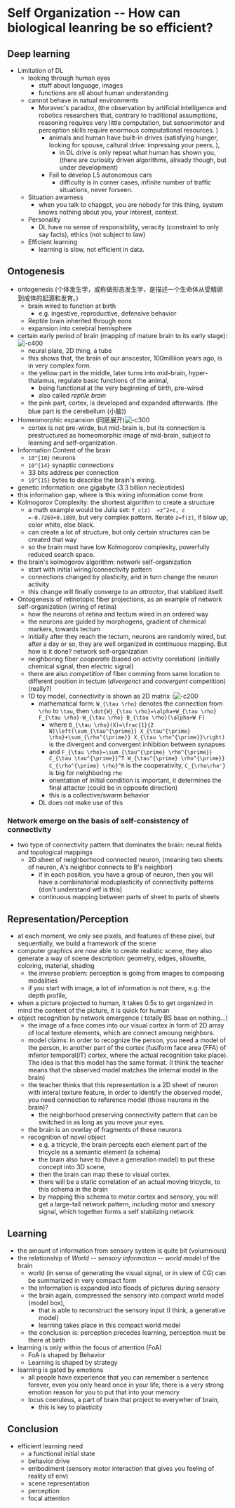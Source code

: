 # Self Organization -- How can biological leanring be so efficient?
## Deep learning
- Limitation of DL
    - looking through human eyes
        - stuff about language, images
        - functions are all about human understanding
    - cannot behave in natual environments
        - Moravec's paradox,  (the observation by artificial intelligence and robotics researchers that, contrary to traditional assumptions, reasoning requires very little computation, but sensorimotor and perception skills require enormous computational resources. )
            - animals and human have built-in drives (satisfying hunger, looking for spouse, caltural drive: impressing your peers, ), 
                - in DL drive is only repeat what human has shown you, (there are curiosity driven algorithms, already though, but under development)
            - Fail to develop L5 autonomous cars
                - difficulty is in corner cases, infinite number of traffic situations, never forseen.
    - Situation awarness
        - when you talk to chapgpt, you are nobody for this thing, system knows nothing about you, your interest, context.
    - Personality
        - DL have no sense of responsibility, veracity (constraint to only say facts), ethics (not subject to law)
    - Efficient learning
        - learning is slow, not efficient in data.


## Ontogenesis
- ontogenesis (个体发生学，或称做形态发生学，是描述一个生命体从受精卵到成体的起源和发育。)
    - brain wired to function at birth
        - e.g. ingestive, reproductive, defensive behavior
    - Reptile brain inherited through eons
    - expansion into cerebral hemisphere
- certain early period of brain (mapping of mature brain to its early stage): ![-c400](media/16758711700754.png)
    - neural plate, 2D thing, a tube
    - this shows that, the brain of our anscestor, 100milliion years ago, is in very complex form.
    - the yellow part in the middle, later turns into mid-brain, hyper-thalamus, regulate basic functions of the animal, 
        - being functional at the very beginning of birth, pre-wired
        - also called *reptile brain*
    - the pink part, cortex, is developed and expanded afterwards. (the blue part is the cerebellum (小脑))
- Homeomorphic expansion (同胚展开)![-c300](media/16758724685529.png)
    - cortex is not pre-wirde, but mid-brain is, but its connection is prestructured as homeomorphic image of mid-brain, subject to learning and self-organization.
- Information Content of the brain
    - ``10^{10}`` neurons
    - ``10^{14}`` synaptic connections
    - 33 bits address per connection
    - ``10^{15}`` bytes to describe the brain's wiring.
- genetic information: one gigabyte (3.3 billion necleotides)
- this information gap, where is this wiring information come from
- Kolmogorov Complexity: the shortest algorithm to create a structure
    - a math example would be Julia set: ``f_c(z)  =z^2+c, c =-0.7269+0.1889``, but very complex pattern. Iterate ``z=f(z)``, if blow up, color white, else black.
    - can create a lot of structure, but only certain structures can be created that way
    - so the brain must have low Kolmogorov complexity, powerfully reduced search space.
- the brain's kolmogorov algorithm: network self-organization
    - start with initial wiring/connectivity pattern
    - connections changed by plasticity, and in turn change the neuron activity
    - this change will finally converge to an *attractor*, that stablized itself.
- Ontogenesis of retinotopic fiber projections, as an example of network self-organization (wiring of retina)
    - how the neurons of retina and tectum wired in an ordered way
    - the neurons are guided by morphogens, gradient of chemical markers, towards tectum
    - initially  after they reach the tectum, neurons are randomly wired, but after a day or so, they  are well organized in continuous mapping. But how is it done? network self-organization
    - neighboring fiber *cooperate* (based on activity corelation) (initially chemical signal, then electric signal)
    - there are also *competition* of fiber comming from same location to different position in tectum (*divergenct* and *convergent* competition) (really?)
    - 1D toy model, connectivity is shown as 2D matrix :![-c200](media/16758829539238.png)
        - mathematical form: ``W_{\tau \rho}`` denotes the connection from ``\rho`` to ``\tau``, then ``\dot{W}_{\tau \rho}=\alpha+W_{\tau \rho} F_{\tau \rho}-W_{\tau \rho} B_{\tau \rho}(\alpha+W F)``
            - where ``B_{\tau \rho}(X)=\frac{1}{2 N}\left(\sum_{\tau^{\prime}} X_{\tau^{\prime} \rho}+\sum_{\rho^{\prime}} X_{\tau \rho^{\prime}}\right)`` is the divergent and convergent inhibition between synapses
            - and ``F_{\tau \rho}=\sum_{\tau^{\prime} \rho^{\prime}} C_{\tau \tau^{\prime}}^T W_{\tau^{\prime} \rho^{\prime}} C_{\rho^{\prime} \rho}^R`` is the cooperativity, ``C_{\rho\rho'}`` is big for neighboring ``rho``
            - orientation of initial condition is important, it determines the final attactor (could be in opposite direction)
            - this is a collective/swarm behavior
        - DL does not make use of this

### Network emerge on the basis of self-consistency of connectivity
- two type of connectivity pattern that dominates the brain: neural fields and topological mappings
    - 2D sheet of neighborhood connected neuron, (meaning two sheets of neuron, A's neighbor connects to B's neighbor)
        - if in each position, you have a group of neuron, then you will have a combinatorial moduplasticity of connectivity patterns (don't understand wtf is this)
        - continuous mapping between parts of sheet to parts of sheets





## Representation/Perception
- at each moment, we only see pixels, and features of these pixel, but sequentially, we build a framework of the scene
- computer graphics are now able to create realistic scene, they also generate a way of scene description: geometry, edges, silouette, coloring, material, shading
    - the inverse problem: perception is going from images to composing modalities
    - if you start with image, a lot of information is not there, e.g. the depth profile, 
- when a picture projected to human, it takes 0.5s to get organized in mind the content of the picture, it is quick for human
- object recognition by network emergence ( totally BS base on nothing...)
    - the image of a face comes into our visual cortex in form of 2D array of local texture elements, which are connect amoung neighbors.
    - model claims: in order to recognize the person, you need a model of the person, in another part of the cortex (fusiform face area (FFA) of inferior temporal(IT) cortex, where the actual recognition take place). The idea is that this model has the same format. (I think the teacher means that the observed model matches the internal model in the brain)
    - the teacher thinks that this representation is a 2D sheet of neuron with interal texture feature, in order to identify the observed model, you need connection to reference model (those neurons in the brain)?
        - the neighborhood preserving connectivity pattern that can be switched in as long as you move your eyes.
    - the brain is an overlay of fragments of these neurons
    - recognition of novel object
        - e.g. a tricycle, the brain percepts each element part of the tricycle as a semantic element (a schema)
        - the brain also have to (have a generation model) to put these concept into 3D scene, 
        - then the brain can map these to visual cortex. 
        - there will be a static correlation of an actual moving tricycle, to this schema in the brain
        - by mapping this schema to motor cortex and sensory, you will get a large-tail network pattern, including motor and snesory signal, which together forms a self stablizing network


## Learning
- the amount of information from sensory system is quite bit (volumnious)
- the relationship of *World* -- *sensory information* -- *world model* of the brain
    - world (in sense of generating the visual signal, or in view of CG) can be summarized in very compact form
    - the information is expanded into floods of pictures during sensory
    - the brain again, compressed the sensory into compact world model (model box), 
        - that is able to reconstruct the sensory input (I think, a generative model)
        - learning takes place in this compact world model
    - the conclusion is: perception precedes learning, perception must be there at birth
- learning is only within the focus of attention (FoA)
    - FoA is shaped by Behavior
    - Learning is shaped by strategy
- learning is gated by emotions
    - all people have experience that you can remember a sentence forever, even you only heard once in your life, there is a very strong emotion reason for you to put that into your memory
    - locus coeruleus, a part of brain that project to everywher of brain, 
        - this is key to plasticity

## Conclusion
- efficient learning need
    - a functional initial state
    - behavior drive
    - embodiment (sensory motor interaction that gives you feeling of reality of env)
    - scene representation
    - perception
    - focal attention



